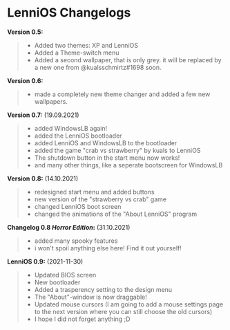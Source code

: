 # LenniOS Changelogs


**Version 0.5:**
> - Added two themes: XP and LenniOS
> - Added a Theme-switch menu
> - Added a second wallpaper, that is only grey. it will be replaced by a new one from @kualsschmirtz#1698 soon.


**Version 0.6:**
> - made a completely new theme changer and added a few new wallpapers.


**Version 0.7:** (19.09.2021)
> - added WindowsLB again!
> - added the LenniOS bootloader
> - added LenniOS and WindowsLB to the bootloader
> - added the game "crab vs strawberry" by kuals to LenniOS
> - The shutdown button in the start menu now works!
> - and many other things, like a seperate bootscreen for WindowsLB

**Version 0.8:** (14.10.2021)
> - redesigned start menu and added buttons
> - new version of the "strawberry vs crab" game
> - changed LenniOS boot screen
> - changed the animations of the "About LenniOS" program


**Changelog 0.8 _Horror Edition_:** (31.10.2021)
> - added many spooky features
> - i won't spoil anything else here! Find it out yourself!

**LenniOS 0.9:** (2021-11-30)
> - Updated BIOS screen
> - New bootloader
> - Added a trasperency setting to the design menu
> - The "About"-window is now draggable!
> - Updated mouse cursors (I am going to add a mouse settings page to the next version where you can still choose the old cursors)
> - I hope I did not forget anything ;D
